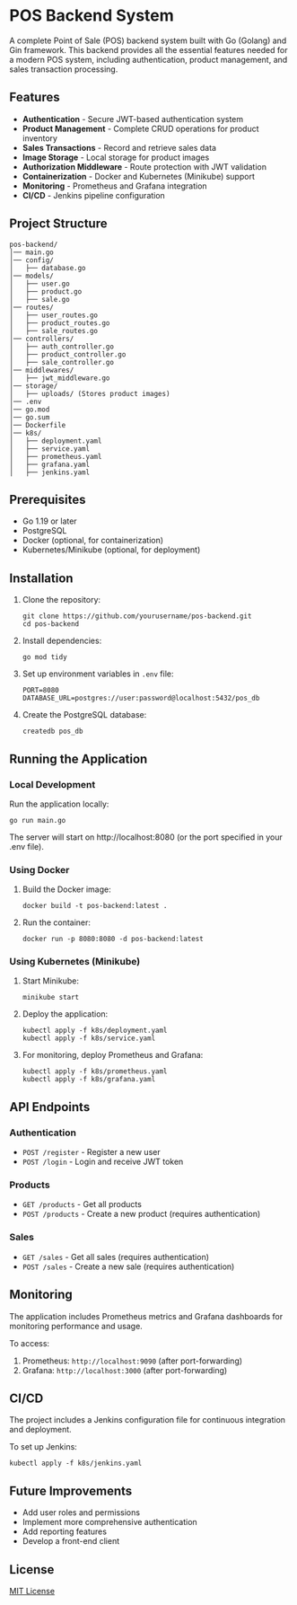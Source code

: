 # POS Backend System

A complete Point of Sale (POS) backend system built with Go (Golang) and Gin framework. This backend provides all the essential features needed for a modern POS system, including authentication, product management, and sales transaction processing.

## Features

- **Authentication** - Secure JWT-based authentication system
- **Product Management** - Complete CRUD operations for product inventory
- **Sales Transactions** - Record and retrieve sales data
- **Image Storage** - Local storage for product images
- **Authorization Middleware** - Route protection with JWT validation
- **Containerization** - Docker and Kubernetes (Minikube) support
- **Monitoring** - Prometheus and Grafana integration
- **CI/CD** - Jenkins pipeline configuration

## Project Structure

```
pos-backend/
│── main.go
│── config/
│   ├── database.go
│── models/
│   ├── user.go
│   ├── product.go
│   ├── sale.go
│── routes/
│   ├── user_routes.go
│   ├── product_routes.go
│   ├── sale_routes.go
│── controllers/
│   ├── auth_controller.go
│   ├── product_controller.go
│   ├── sale_controller.go
│── middlewares/
│   ├── jwt_middleware.go
│── storage/
│   ├── uploads/ (Stores product images)
│── .env
│── go.mod
│── go.sum
│── Dockerfile
│── k8s/
│   ├── deployment.yaml
│   ├── service.yaml
│   ├── prometheus.yaml
│   ├── grafana.yaml
│   ├── jenkins.yaml
```

## Prerequisites

- Go 1.19 or later
- PostgreSQL
- Docker (optional, for containerization)
- Kubernetes/Minikube (optional, for deployment)

## Installation

1. Clone the repository:
   ```
   git clone https://github.com/yourusername/pos-backend.git
   cd pos-backend
   ```

2. Install dependencies:
   ```
   go mod tidy
   ```

3. Set up environment variables in `.env` file:
   ```
   PORT=8080
   DATABASE_URL=postgres://user:password@localhost:5432/pos_db
   ```

4. Create the PostgreSQL database:
   ```
   createdb pos_db
   ```

## Running the Application

### Local Development

Run the application locally:
```
go run main.go
```

The server will start on http://localhost:8080 (or the port specified in your .env file).

### Using Docker

1. Build the Docker image:
   ```
   docker build -t pos-backend:latest .
   ```

2. Run the container:
   ```
   docker run -p 8080:8080 -d pos-backend:latest
   ```

### Using Kubernetes (Minikube)

1. Start Minikube:
   ```
   minikube start
   ```

2. Deploy the application:
   ```
   kubectl apply -f k8s/deployment.yaml
   kubectl apply -f k8s/service.yaml
   ```

3. For monitoring, deploy Prometheus and Grafana:
   ```
   kubectl apply -f k8s/prometheus.yaml
   kubectl apply -f k8s/grafana.yaml
   ```

## API Endpoints

### Authentication
- `POST /register` - Register a new user
- `POST /login` - Login and receive JWT token

### Products
- `GET /products` - Get all products
- `POST /products` - Create a new product (requires authentication)

### Sales
- `GET /sales` - Get all sales (requires authentication)
- `POST /sales` - Create a new sale (requires authentication)

## Monitoring

The application includes Prometheus metrics and Grafana dashboards for monitoring performance and usage.

To access:
1. Prometheus: `http://localhost:9090` (after port-forwarding)
2. Grafana: `http://localhost:3000` (after port-forwarding)

## CI/CD

The project includes a Jenkins configuration file for continuous integration and deployment.

To set up Jenkins:
```
kubectl apply -f k8s/jenkins.yaml
```

## Future Improvements

- Add user roles and permissions
- Implement more comprehensive authentication
- Add reporting features
- Develop a front-end client

## License

[MIT License](LICENSE)